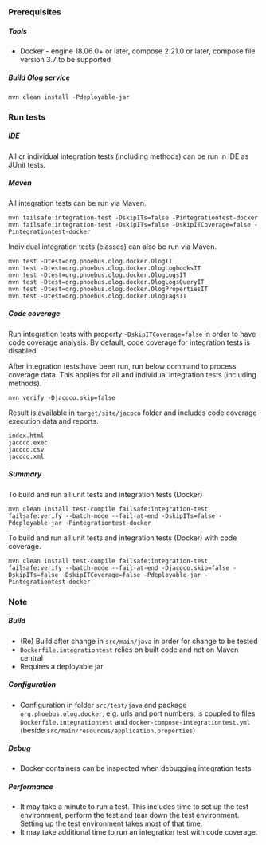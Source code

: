 ### Prerequisites

##### Tools

* Docker - engine 18.06.0+ or later, compose 2.21.0 or later, compose file version 3.7 to be supported

##### Build Olog service

```
mvn clean install -Pdeployable-jar
```

### Run tests

##### IDE

All or individual integration tests (including methods) can be run in IDE as JUnit tests.

##### Maven

All integration tests can be run via Maven.

```
mvn failsafe:integration-test -DskipITs=false -Pintegrationtest-docker
mvn failsafe:integration-test -DskipITs=false -DskipITCoverage=false -Pintegrationtest-docker
```

Individual integration tests (classes) can also be run via Maven.

```
mvn test -Dtest=org.phoebus.olog.docker.OlogIT
mvn test -Dtest=org.phoebus.olog.docker.OlogLogbooksIT
mvn test -Dtest=org.phoebus.olog.docker.OlogLogsIT
mvn test -Dtest=org.phoebus.olog.docker.OlogLogsQueryIT
mvn test -Dtest=org.phoebus.olog.docker.OlogPropertiesIT
mvn test -Dtest=org.phoebus.olog.docker.OlogTagsIT
```

##### Code coverage

Run integration tests with property `-DskipITCoverage=false` in order to have code coverage analysis. By default, code coverage for integration tests is disabled.

After integration tests have been run, run below command to process coverage data. This applies for all and individual integration tests (including methods).

```
mvn verify -Djacoco.skip=false
```

Result is available in `target/site/jacoco` folder and includes code coverage execution data and reports.

```
index.html
jacoco.exec
jacoco.csv
jacoco.xml
```

##### Summary

To build and run all unit tests and integration tests (Docker)

```
mvn clean install test-compile failsafe:integration-test failsafe:verify --batch-mode --fail-at-end -DskipITs=false -Pdeployable-jar -Pintegrationtest-docker
```

To build and run all unit tests and integration tests (Docker) with code coverage.

```
mvn clean install test-compile failsafe:integration-test failsafe:verify --batch-mode --fail-at-end -Djacoco.skip=false -DskipITs=false -DskipITCoverage=false -Pdeployable-jar -Pintegrationtest-docker
```

### Note

##### Build

* (Re) Build after change in `src/main/java` in order for change to be tested
* `Dockerfile.integrationtest` relies on built code and not on Maven central
* Requires a deployable jar

##### Configuration

* Configuration in folder `src/test/java` and package `org.phoebus.olog.docker`, e.g. urls and port numbers, is coupled to files `Dockerfile.integrationtest` and `docker-compose-integrationtest.yml` (beside `src/main/resources/application.properties`)

##### Debug

* Docker containers can be inspected when debugging integration tests

##### Performance

* It may take a minute to run a test. This includes time to set up the test environment, perform the test and tear down the test environment. Setting up the test environment takes most of that time.
* It may take additional time to run an integration test with code coverage.
